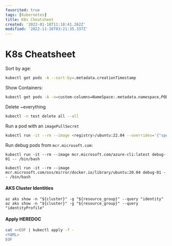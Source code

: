```yaml
---
favorited: true
tags: [Kubernetes]
title: K8s Cheatsheet
created: '2022-01-18T11:18:41.262Z'
modified: '2022-11-16T03:21:35.337Z'
---
```


# K8s Cheatsheet

Sort by age:
```bash
kubectl get pods -A --sort-by=.metadata.creationTimestamp
```

Show Containers:
```bash
kubectl get pods -A -o=custom-columns=NameSpace:.metadata.namespace,POD:.metadata.name,CONTAINER:.spec.containers[*].image
```

Delete ~everything
```bash
kubectl -n test delete all --all   
```

Run a pod with an `imagePullSecret`
```bash
kubectl run -it --rm --image <registry>/ubuntu:22.04 --overrides='{"spec": {"imagePullSecrets": [{"name": "<secret-name>"}]}}' test-01 -- /bin/bash
```

Run debug pods from `mcr.microsoft.com`:
```
kubectl run -it --rm --image mcr.microsoft.com/azure-cli:latest debug-01 -- /bin/bash
```
```
kubectl run -it --rm --image mcr.microsoft.com/oss/mirror/docker.io/library/ubuntu:20.04 debug-01 -- /bin/bash
```

#### AKS Cluster Identities
```
az aks show -n "${cluster}" -g "${resource_group}" --query "identity"
az aks show -n "${cluster}" -g "${resource_group}" --query "identityProfile"
```

#### Apply HEREDOC

```bash
cat <<EOF | kubectl apply -f -
<YAML>
EOF
```
